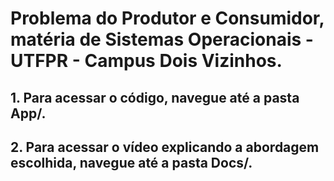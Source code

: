 # Problema do Produtor e Consumidor, matéria de Sistemas Operacionais - UTFPR - Campus Dois Vizinhos.

## 1. Para acessar o código, navegue até a pasta App/.

## 2. Para acessar o vídeo explicando a abordagem escolhida, navegue até a pasta Docs/.
